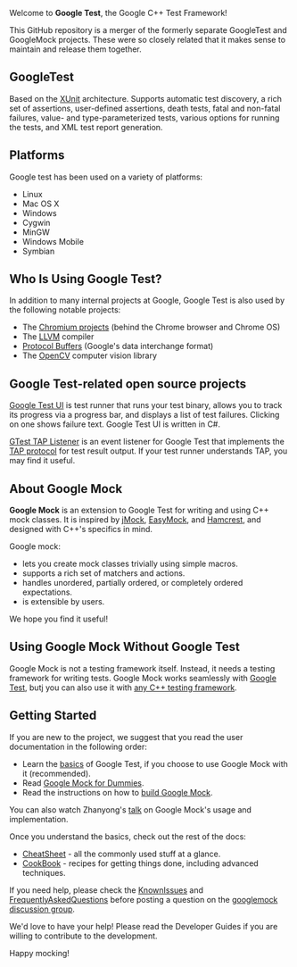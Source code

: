 
Welcome to **Google Test**, the Google C++ Test Framework!

This GitHub repository is a merger of the formerly separate GoogleTest and GoogleMock projects.
These were so closely related that it makes sense to maintain and release them together.

## GoogleTest ##

Based on the [XUnit](https://en.wikipedia.org/wiki/XUnit) architecture.
Supports automatic test discovery, a rich set of assertions, user-defined
assertions, death tests, fatal and non-fatal failures, value- and
type-parameterized tests, various options for running the tests, and XML test
report generation.

## Platforms ##

Google test has been used on a variety of platforms:

  * Linux
  * Mac OS X
  * Windows
  * Cygwin
  * MinGW
  * Windows Mobile
  * Symbian

## Who Is Using Google Test? ##

In addition to many internal projects at Google, Google Test is also used by
the following notable projects:

  * The [Chromium projects](http://www.chromium.org/) (behind the Chrome browser and Chrome OS)
  * The [LLVM](http://llvm.org/) compiler
  * [Protocol Buffers](http://code.google.com/p/protobuf/) (Google's data interchange format)
  * The [OpenCV](http://opencv.org/) computer vision library

## Google Test-related open source projects ##

[Google Test UI](http://code.google.com/p/gtest-gbar/) is test runner that runs
your test binary, allows you to track its progress via a progress bar, and
displays a list of test failures. Clicking on one shows failure text. Google
Test UI is written in C#.

[GTest TAP Listener](https://github.com/kinow/gtest-tap-listener) is an event
listener for Google Test that implements the
[TAP protocol](http://en.wikipedia.org/wiki/Test_Anything_Protocol) for test
result output. If your test runner understands TAP, you may find it useful.

## About Google Mock ##

**Google Mock** is an extension to Google Test for writing and using C++ mock classes.
It is inspired by [jMock](http://www.jmock.org/), [EasyMock](http://www.easymock.org/),
and [Hamcrest](http://code.google.com/p/hamcrest/), and designed with C++'s specifics in mind.

Google mock:

  * lets you create mock classes trivially using simple macros.
  * supports a rich set of matchers and actions.
  * handles unordered, partially ordered, or completely ordered expectations.
  * is extensible by users.

We hope you find it useful!

## Using Google Mock Without Google Test ## 
Google Mock is not a testing framework itself.  Instead, it needs a
testing framework for writing tests.  Google Mock works seamlessly
with [Google Test](http://code.google.com/p/googletest/), butj
you can also use it with [any C++ testing framework](googlemock/ForDummies.md#Using_Google_Mock_with_Any_Testing_Framework).

## Getting Started ##

If you are new to the project, we suggest that you read the user
documentation in the following order:

  * Learn the [basics](http://code.google.com/p/googletest/wiki/Primer) of Google Test, if you choose to use Google Mock with it (recommended).
  * Read [Google Mock for Dummies](ForDummies.md).
  * Read the instructions on how to [build Google Mock](http://code.google.com/p/googlemock/source/browse/trunk/README).

You can also watch Zhanyong's [talk](http://www.youtube.com/watch?v=sYpCyLI47rM) on Google Mock's usage and implementation.

Once you understand the basics, check out the rest of the docs:

  * [CheatSheet](googlemock/docs/CheatSheet.md) - all the commonly used stuff at a glance.
  * [CookBook](googlemock/docs/CookBook.md) - recipes for getting things done, including advanced techniques.

If you need help, please check the [KnownIssues](googlemock/docs/KnownIssues.md) and
[FrequentlyAskedQuestions](googlemock/docs/frequentlyaskedquestions.md) before
posting a question on the [googlemock discussion group](http://groups.google.com/group/googlemock).

We'd love to have your help! Please read the Developer Guides if you are willing to contribute to the development.

Happy mocking!
